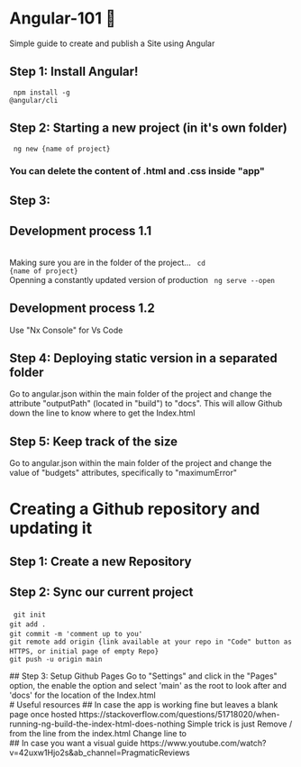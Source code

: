 # Angular-101 📝
Simple guide to create and publish a Site using Angular

## Step 1: Install Angular!
<code> npm install -g @angular/cli<aio-angular-dist-tag class="pln"></aio-angular-dist-tag> </code>

## Step 2: Starting a new project (in it's own folder)
<code> ng new {name of project} </code>

### You can delete the content of .html and .css inside "app"

## Step 3:
## Development process 1.1
<br> Making sure you are in the folder of the project...
<code> cd {name of project} </code>
<br> Openning a constantly updated version of production
<code> ng serve --open </code>

## Development process 1.2
Use "Nx Console" for Vs Code

## Step 4: Deploying static version in a separated folder
Go to angular.json within the main folder of the project and change the attribute "outputPath" (located in "build") to "docs". This will allow Github down the line to know where to get the Index.html

## Step 5: Keep track of the size
Go to angular.json within the main folder of the project and change the value of "budgets" attributes, specifically
to "maximumError"

# Creating a Github repository and updating it
## Step 1: Create a new Repository
## Step 2: Sync our current project
<p>
  <code> git init </code>
  <code> <br>git add . </code>
  <code> <br>git commit -m 'comment up to you' </code>
  <code> <br>git remote add origin {link available at your repo in "Code" button as HTTPS, or initial page of empty Repo} </code>
  <code>  <br>git push -u origin main </code>
</p>
## Step 3: Setup Github Pages
Go to "Settings" and click in the "Pages" option, the enable the option and select 'main' as the root to look after and 'docs' for the location of the Index.html

<br>
# Useful resources
## In case the app is working fine but leaves a blank page once hosted
https://stackoverflow.com/questions/51718020/when-running-ng-build-the-index-html-does-nothing
Simple trick is just Remove / from the <base href="/"> line from the index.html Change line <base href="/"> to <base href="">
<br>
## In case you want a visual guide
https://www.youtube.com/watch?v=42uxw1Hjo2s&ab_channel=PragmaticReviews 
